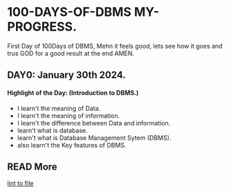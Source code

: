 # 100-DAYS-OF-DBMS MY-PROGRESS.

First Day of 100Days of DBMS, Mehn it feels good, lets see how it goes and trus GOD for a good result at the end AMEN.

## DAY0: January 30th 2024.

#### Highlight of the Day: (Introduction to DBMS.)
 * I learn't the meaning of Data.
 * I learn't the meaning of information.
 * I learn't the difference between Data and information.
 * learn't what is database.
 * learn't what is Database Management Sytem (DBMS).
 * also learn't the Key features of DBMS. 

 ## READ More
 [lint to file](/home/mistarkelly/Documents/My-Projects/100-Days-Of-DBMS/Lectures/week1)
